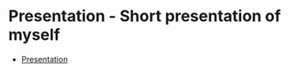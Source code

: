 # Presentation - Short presentation of myself

* [Presentation](https://jensjpedersen.github.io/hello_there/)

